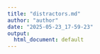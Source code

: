 ```yaml
---
title: "distractors.md"
author: "author"
date: "2025-05-23_17-59-23"
output:
  html_document: default
---
```

